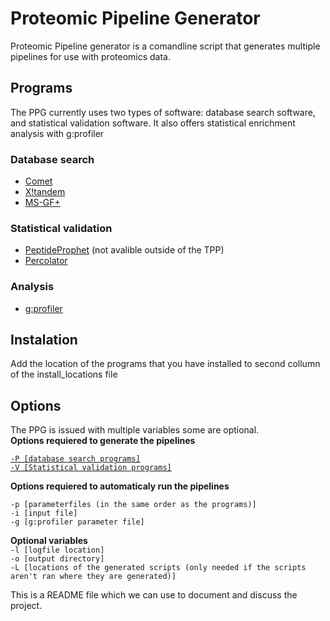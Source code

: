 Proteomic Pipeline Generator
============================

Proteomic Pipeline generator is a comandline script that generates multiple pipelines for use with proteomics data.

## Programs
The PPG currently uses two types of software: database search software, and statistical validation software. It also offers statistical enrichment analysis with g:profiler

### Database search
  * [Comet](http://comet-ms.sourceforge.net/)
  * [X!tandem](https://www.thegpm.org/tandem/)
  * [MS-GF+](https://omics.pnl.gov/software/ms-gf)
  
### Statistical validation
  * [PeptideProphet](https://sourceforge.net/projects/sashimi/files/Trans-Proteomic%20Pipeline%20%28TPP%29/) (not avalible outside of the TPP)
  * [Percolator](https://github.com/percolator/percolator/wiki)

### Analysis
 * [g:profiler](https://biit.cs.ut.ee/gprofiler/page/docs)

## Instalation
Add the location of the programs that you have installed to second collumn of the install_locations file

## Options
The PPG is issued with multiple variables some are optional.  
**Options requiered to generate the pipelines**

[`-P [database search programs]`](https://github.com/pieterklap/Pipeline#database-search)  
[`-V [Statistical validation programs]`](https://github.com/pieterklap/Pipeline#statistical-validation)  

**Options requiered to automaticaly run the pipelines**

`-p [parameterfiles (in the same order as the programs)]`  
`-i [input file]`  
`-g [g:profiler parameter file]`  

**Optional variables**  
`-l [logfile location]`   
`-o [output directory]`  
`-L [locations of the generated scripts (only needed if the scripts aren't ran where they are generated)]`  


This is a README file which we can use to document and discuss the project.
